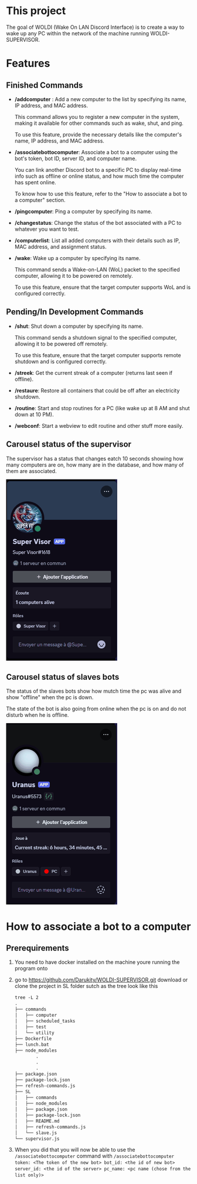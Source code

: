 # This project
The goal of WOLDI (Wake On LAN Discord Interface) is to create a way to wake up any PC within the network of the machine running WOLDI-SUPERVISOR.

# Features

## Finished Commands

- **/addcomputer**
: Add a new computer to the list by specifying its name, IP address, and MAC address.

    This command allows you to register a new computer in the system, making it available for other commands such as wake, shut, and ping.

    To use this feature, provide the necessary details like the computer's name, IP address, and MAC address.

- **/associatebottocomputer**: Associate a bot to a computer using the bot's token, bot ID, server ID, and computer name.

    You can link another Discord bot to a specific PC to display real-time info such as offline or online status, and how much time the computer has spent online.

    To know how to use this feature, refer to the "How to associate a bot to a computer" section.

- **/pingcomputer**: Ping a computer by specifying its name.
- **/changestatus**: Change the status of the bot associated with a PC to whatever you want to test.
- **/computerlist**: List all added computers with their details such as IP, MAC address, and assignment status.
- **/wake**: Wake up a computer by specifying its name.

    This command sends a Wake-on-LAN (WoL) packet to the specified computer, allowing it to be powered on remotely.

    To use this feature, ensure that the target computer supports WoL and is configured correctly.

## Pending/In Development Commands

- **/shut**: Shut down a computer by specifying its name.

    This command sends a shutdown signal to the specified computer, allowing it to be powered off remotely.

    To use this feature, ensure that the target computer supports remote shutdown and is configured correctly.

- **/streek**: Get the current streak of a computer (returns last seen if offline).
- **/restaure**: Restore all containers that could be off after an electricity shutdown.
- **/routine**: Start and stop routines for a PC (like wake up at 8 AM and shut down at 10 PM).
- **/webconf**: Start a webview to edit routine and other stuff more easily.

## Carousel status of the supervisor

The supervisor has a status that changes eatch 10 seconds showing how many computers are on, how many are in the database, and how many of them are associated.

![Carousel status of the supervisor](https://github.com/Darukity/WOLDI-SUPERVISOR/blob/master/readme_img/2.gif?raw=true "Carousel status of the supervisor")

## Carousel status of slaves bots

The status of the slaves bots show how mutch time the pc was alive and show "offline" when the pc is down.

The state of the bot is also going from online when the pc is on and do not disturb when he is offline.

![Carousel status of the slaves bot](https://github.com/Darukity/WOLDI-SUPERVISOR/blob/master/readme_img/1.gif?raw=true "Carousel status of the slaves bot")

# How to associate a bot to a computer

## Prerequirements
1. You need to have docker installed on the machine youre running the program onto
2. go to https://github.com/Darukity/WOLDI-SUPERVISOR.git download or clone the project in SL folder sutch as the tree look like this

    ```
    tree -L 2
    .
    ├── commands
    │   ├── computer
    │   ├── scheduled_tasks
    │   ├── test
    │   └── utility
    ├── Dockerfile
    ├── lunch.bat
    ├── node_modules
            .
            .
            .
    ├── package.json
    ├── package-lock.json
    ├── refresh-commands.js
    ├── SL
    │   ├── commands
    │   ├── node_modules
    │   ├── package.json
    │   ├── package-lock.json
    │   ├── README.md
    │   ├── refresh-commands.js
    │   └── slave.js
    └── supervisor.js
    ```
3. When you did that you will now be able to use the `/associatebottocomputer` command with `/associatebottocomputer token: <The token of the new bot> bot_id: <the id of new bot> server_id: <the id of the server> pc_name: <pc name (chose from the list only)>`
